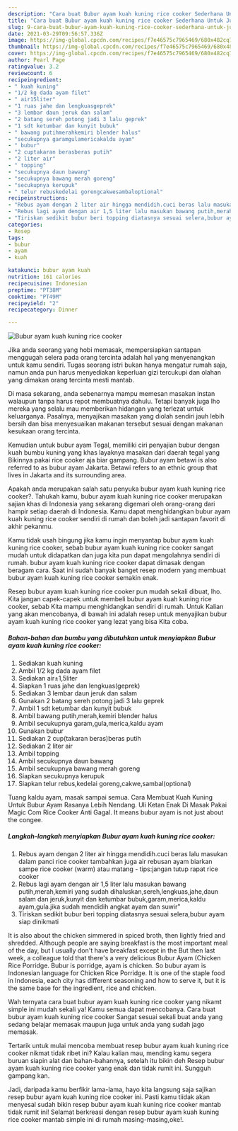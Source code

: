 ```yaml
---
description: "Cara buat Bubur ayam kuah kuning rice cooker Sederhana Untuk Jualan"
title: "Cara buat Bubur ayam kuah kuning rice cooker Sederhana Untuk Jualan"
slug: 9-cara-buat-bubur-ayam-kuah-kuning-rice-cooker-sederhana-untuk-jualan
date: 2021-03-29T09:56:57.336Z
image: https://img-global.cpcdn.com/recipes/f7e46575c7965469/680x482cq70/bubur-ayam-kuah-kuning-rice-cooker-foto-resep-utama.jpg
thumbnail: https://img-global.cpcdn.com/recipes/f7e46575c7965469/680x482cq70/bubur-ayam-kuah-kuning-rice-cooker-foto-resep-utama.jpg
cover: https://img-global.cpcdn.com/recipes/f7e46575c7965469/680x482cq70/bubur-ayam-kuah-kuning-rice-cooker-foto-resep-utama.jpg
author: Pearl Page
ratingvalue: 3.2
reviewcount: 6
recipeingredient:
- " kuah kuning"
- "1/2 kg dada ayam filet"
- " air15liter"
- "1 ruas jahe dan lengkuasgeprek"
- "3 lembar daun jeruk dan salam"
- "2 batang sereh potong jadi 3 lalu geprek"
- "1 sdt ketumbar dan kunyit bubuk"
- " bawang putihmerahkemiri blender halus"
- "secukupnya garamgulamericakaldu ayam"
- " bubur"
- "2 cuptakaran berasberas putih"
- "2 liter air"
- " topping"
- "secukupnya daun bawang"
- "secukupnya bawang merah goreng"
- "secukupnya kerupuk"
- " telur rebuskedelai gorengcakwesambaloptional"
recipeinstructions:
- "Rebus ayam dengan 2 liter air hingga mendidih.cuci beras lalu masukan dalam panci rice cooker tambahkan juga air rebusan ayam biarkan sampe rice cooker (warm) atau matang tips:jangan tutup rapat rice cooker"
- "Rebus lagi ayam dengan air 1,5 liter lalu masukan bawang putih,merah,kemiri yang sudah dihaluskan,sereh,lengkuas,jahe,daun salam dan jeruk,kunyit dan ketumbar bubuk,garam,merica,kaldu ayam,gula.jika sudah mendidih angkat ayam dan suwir&#34;"
- "Tiriskan sedikit bubur beri topping diatasnya sesuai selera,bubur ayam siap dinikmati"
categories:
- Resep
tags:
- bubur
- ayam
- kuah

katakunci: bubur ayam kuah 
nutrition: 161 calories
recipecuisine: Indonesian
preptime: "PT38M"
cooktime: "PT49M"
recipeyield: "2"
recipecategory: Dinner

---
```



![Bubur ayam kuah kuning rice cooker](https://img-global.cpcdn.com/recipes/f7e46575c7965469/680x482cq70/bubur-ayam-kuah-kuning-rice-cooker-foto-resep-utama.jpg)

Jika anda seorang yang hobi memasak, mempersiapkan santapan menggugah selera pada orang tercinta adalah hal yang menyenangkan untuk kamu sendiri. Tugas seorang istri bukan hanya mengatur rumah saja, namun anda pun harus menyediakan keperluan gizi tercukupi dan olahan yang dimakan orang tercinta mesti mantab.

Di masa  sekarang, anda sebenarnya mampu memesan masakan instan walaupun tanpa harus repot membuatnya dahulu. Tetapi banyak juga lho mereka yang selalu mau memberikan hidangan yang terlezat untuk keluarganya. Pasalnya, menyajikan masakan yang diolah sendiri jauh lebih bersih dan bisa menyesuaikan makanan tersebut sesuai dengan makanan kesukaan orang tercinta. 

Kemudian untuk bubur ayam Tegal, memiliki ciri penyajian bubur dengan kuah bumbu kuning yang khas layaknya masakan dari daerah tegal yang Bikinnya pakai rice cooker aja biar gampang. Bubur ayam betawi is also referred to as bubur ayam Jakarta. Betawi refers to an ethnic group that lives in Jakarta and its surrounding area.

Apakah anda merupakan salah satu penyuka bubur ayam kuah kuning rice cooker?. Tahukah kamu, bubur ayam kuah kuning rice cooker merupakan sajian khas di Indonesia yang sekarang digemari oleh orang-orang dari hampir setiap daerah di Indonesia. Kamu dapat menghidangkan bubur ayam kuah kuning rice cooker sendiri di rumah dan boleh jadi santapan favorit di akhir pekanmu.

Kamu tidak usah bingung jika kamu ingin menyantap bubur ayam kuah kuning rice cooker, sebab bubur ayam kuah kuning rice cooker sangat mudah untuk didapatkan dan juga kita pun dapat mengolahnya sendiri di rumah. bubur ayam kuah kuning rice cooker dapat dimasak dengan beragam cara. Saat ini sudah banyak banget resep modern yang membuat bubur ayam kuah kuning rice cooker semakin enak.

Resep bubur ayam kuah kuning rice cooker pun mudah sekali dibuat, lho. Kita jangan capek-capek untuk membeli bubur ayam kuah kuning rice cooker, sebab Kita mampu menghidangkan sendiri di rumah. Untuk Kalian yang akan mencobanya, di bawah ini adalah resep untuk menyajikan bubur ayam kuah kuning rice cooker yang lezat yang bisa Kita coba.

<!--inarticleads1-->

##### Bahan-bahan dan bumbu yang dibutuhkan untuk menyiapkan Bubur ayam kuah kuning rice cooker:

1. Sediakan  kuah kuning
1. Ambil 1/2 kg dada ayam filet
1. Sediakan  air±1,5liter
1. Siapkan 1 ruas jahe dan lengkuas(geprek)
1. Sediakan 3 lembar daun jeruk dan salam
1. Gunakan 2 batang sereh potong jadi 3 lalu geprek
1. Ambil 1 sdt ketumbar dan kunyit bubuk
1. Ambil  bawang putih,merah,kemiri blender halus
1. Ambil secukupnya garam,gula,merica,kaldu ayam
1. Gunakan  bubur
1. Sediakan 2 cup(takaran beras)beras putih
1. Sediakan 2 liter air
1. Ambil  topping
1. Ambil secukupnya daun bawang
1. Ambil secukupnya bawang merah goreng
1. Siapkan secukupnya kerupuk
1. Siapkan  telur rebus,kedelai goreng,cakwe,sambal(optional)


Tuang kaldu ayam, masak sampai semua. Cara Membuat Kuah Kuning Untuk Bubur Ayam Rasanya Lebih Nendang. Uli Ketan Enak Di Masak Pakai Magic Com Rice Cooker Anti Gagal. It means bubur ayam is not just about the congee. 

<!--inarticleads2-->

##### Langkah-langkah menyiapkan Bubur ayam kuah kuning rice cooker:

1. Rebus ayam dengan 2 liter air hingga mendidih.cuci beras lalu masukan dalam panci rice cooker tambahkan juga air rebusan ayam biarkan sampe rice cooker (warm) atau matang - tips:jangan tutup rapat rice cooker
1. Rebus lagi ayam dengan air 1,5 liter lalu masukan bawang putih,merah,kemiri yang sudah dihaluskan,sereh,lengkuas,jahe,daun salam dan jeruk,kunyit dan ketumbar bubuk,garam,merica,kaldu ayam,gula.jika sudah mendidih angkat ayam dan suwir&#34;
1. Tiriskan sedikit bubur beri topping diatasnya sesuai selera,bubur ayam siap dinikmati


It is also about the chicken simmered in spiced broth, then lightly fried and shredded. Although people are saying breakfast is the most important meal of the day, but I usually don&#39;t have breakfast except in the But then last week, a colleague told that there&#39;s a very delicious Bubur Ayam (Chicken Rice Porridge. Bubur is porridge, ayam is chicken. So bubur ayam is Indonesian language for Chicken Rice Porridge. It is one of the staple food in Indonesia, each city has different seasoning and how to serve it, but it is the same base for the ingredient, rice and chicken. 

Wah ternyata cara buat bubur ayam kuah kuning rice cooker yang nikamt simple ini mudah sekali ya! Kamu semua dapat mencobanya. Cara buat bubur ayam kuah kuning rice cooker Sangat sesuai sekali buat anda yang sedang belajar memasak maupun juga untuk anda yang sudah jago memasak.

Tertarik untuk mulai mencoba membuat resep bubur ayam kuah kuning rice cooker nikmat tidak ribet ini? Kalau kalian mau, mending kamu segera buruan siapin alat dan bahan-bahannya, setelah itu bikin deh Resep bubur ayam kuah kuning rice cooker yang enak dan tidak rumit ini. Sungguh gampang kan. 

Jadi, daripada kamu berfikir lama-lama, hayo kita langsung saja sajikan resep bubur ayam kuah kuning rice cooker ini. Pasti kamu tiidak akan menyesal sudah bikin resep bubur ayam kuah kuning rice cooker mantab tidak rumit ini! Selamat berkreasi dengan resep bubur ayam kuah kuning rice cooker mantab simple ini di rumah masing-masing,oke!.

